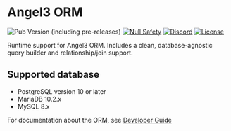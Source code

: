 # Angel3 ORM

![Pub Version (including pre-releases)](https://img.shields.io/pub/v/angel3_orm?include_prereleases)
[![Null Safety](https://img.shields.io/badge/null-safety-brightgreen)](https://dart.dev/null-safety)
[![Discord](https://img.shields.io/discord/1060322353214660698)](https://discord.gg/3X6bxTUdCM)
[![License](https://img.shields.io/github/license/dart-backend/angel)](https://github.com/dart-backend/angel/tree/master/packages/orm/angel_orm/LICENSE)

Runtime support for Angel3 ORM. Includes a clean, database-agnostic query builder and relationship/join support.

## Supported database

* PostgreSQL version 10 or later
* MariaDB 10.2.x
* MySQL 8.x

For documentation about the ORM, see [Developer Guide](https://angel3-docs.dukefirehawk.com/guides/orm)
